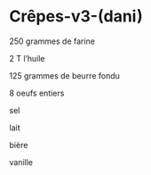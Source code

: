 # Crêpes-v3-\(dani\)

250 grammes de farine

2 T l’huile

125 grammes de beurre fondu

8 oeufs entiers

sel

lait

bière

vanille

